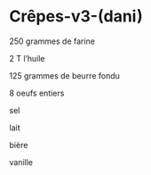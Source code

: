 # Crêpes-v3-\(dani\)

250 grammes de farine

2 T l’huile

125 grammes de beurre fondu

8 oeufs entiers

sel

lait

bière

vanille

